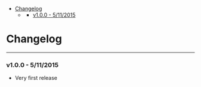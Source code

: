 <!-- START doctoc generated TOC please keep comment here to allow auto update -->
<!-- DON'T EDIT THIS SECTION, INSTEAD RE-RUN doctoc TO UPDATE -->
 

- [Changelog](#changelog)
  - [](#)
    - [v1.0.0 - 5/11/2015](#v100---5112015)

<!-- END doctoc generated TOC please keep comment here to allow auto update -->

# Changelog

-----------

### v1.0.0 - 5/11/2015

- Very first release